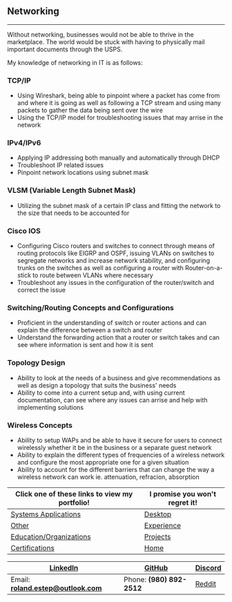 ## Networking
----------------

Without networking, businesses would not be able to thrive in the marketplace.  The world would be stuck with having to physically mail important documents through the USPS.

My knowledge of networking in IT is as follows:

### TCP/IP
  * Using Wireshark, being able to pinpoint where a packet has come from and where it is going as well as following a TCP stream and using many packets to gather the data being sent over the wire
  * Using the TCP/IP model for troubleshooting issues that may arrise in the network

### IPv4/IPv6
  * Applying IP addressing both manually and automatically through DHCP
  * Troubleshoot IP related issues
  * Pinpoint network locations using subnet mask

### VLSM (Variable Length Subnet Mask)
  * Utilizing the subnet mask of a certain IP class and fitting the network to the size that needs to be accounted for

### Cisco IOS
  * Configuring Cisco routers and switches to connect through means of routing protocols like EIGRP and OSPF, issuing VLANs on switches to segregate networks and increase network stability, and configuring trunks on the switches as well as configuring a router with Router-on-a-stick to route between VLANs where necessary
  * Troubleshoot any issues in the configuration of the router/switch and correct the issue

### Switching/Routing Concepts and Configurations
  * Proficient in the understanding of switch or router actions and can explain the difference between a switch and router
  * Understand the forwarding action that a router or switch takes and can see where information is sent and how it is sent

### Topology Design
  * Ability to look at the needs of a business and give recommendations as well as design a topology that suits the business' needs
  * Ability to come into a current setup and, with using current documentation, can see where any issues can arrise and help with implementing solutions

### Wireless Concepts
  * Ability to setup WAPs and be able to have it secure for users to connect wirelessly whether it be in the business or a separate guest network
  * Ability to explain the different types of frequencies of a wireless network and configure the most appropriate one for a given situation
  * Ability to account for the different barriers that can change the way a wireless network can work ie. attenuation, refracion, absorption



Click one of these links to view my portfolio! | I promise you won't regret it!
--------------------------------------------- | ---------------------------------------------------------------
[Systems Applications](../systems/systems.md) | [Desktop](../desktop/desktop.md)
[Other](../other/other.md) | [Experience](../experience/experience.md)
[Education/Organizations](../education_organizations/education_organizations.md) | [Projects](../projects/projects.md)
[Certifications](../certifications/certifications.md) | [Home](..)



[LinkedIn](https://linkedin.com/in/roland-c-estep) | [GitHub](https://github.com/rcestep) | [Discord](https://discordhub.com/profile/532348150019522580)
-------------------------------------------------- | ------------------------------------ | ------------------------------------------------------------
Email: **roland.estep@outlook.com**                | Phone: **(980) 892-2512**             | [Reddit](https://reddit.com/user/rcmoonpie1)
